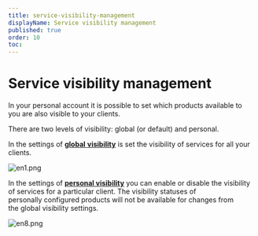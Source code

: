 ```yaml
---
title: service-visibility-management
displayName: Service visibility management
published: true
order: 10
toc:
---
```


# Service visibility management

In your personal account it is possible to set which products available to you are also visible to your clients. 

There are two levels of visibility: global (or default) and personal. 

In the settings of [**global** **visibility**](https://reseller.support.gcore.com/hc/en-us/articles/360006648777) is set the visibility of services for all your clients.   

<img src="https://assets.gcore.pro/docs/reseller-support/old-admin-panel/manuals/service-visibility-management/en1.png" alt="en1.png">

In the settings of [**personal v**](https://reseller.support.gcore.com/hc/en-us/articles/360006648797)**[isibility](https://reseller.support.gcore.com/hc/en-us/articles/360006648797)** you can enable or disable the visibility of services for a particular client. The visibility statuses of personally configured products will not be available for changes from the global visibility settings. 

<img src="https://assets.gcore.pro/docs/reseller-support/old-admin-panel/manuals/service-visibility-management/en8.png" alt="en8.png">